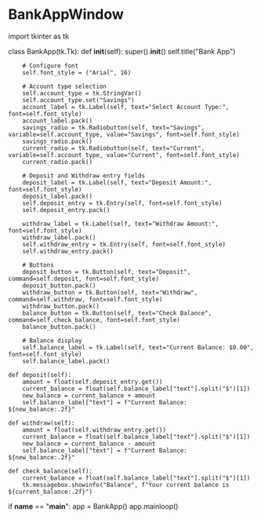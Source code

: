 # BankAppWindow
import tkinter as tk

class BankApp(tk.Tk):
    def __init__(self):
        super().__init__()
        self.title("Bank App")

        # Configure font
        self.font_style = ("Arial", 16)

        # Account type selection
        self.account_type = tk.StringVar()
        self.account_type.set("Savings")
        account_label = tk.Label(self, text="Select Account Type:", font=self.font_style)
        account_label.pack()
        savings_radio = tk.Radiobutton(self, text="Savings", variable=self.account_type, value="Savings", font=self.font_style)
        savings_radio.pack()
        current_radio = tk.Radiobutton(self, text="Current", variable=self.account_type, value="Current", font=self.font_style)
        current_radio.pack()

        # Deposit and Withdraw entry fields
        deposit_label = tk.Label(self, text="Deposit Amount:", font=self.font_style)
        deposit_label.pack()
        self.deposit_entry = tk.Entry(self, font=self.font_style)
        self.deposit_entry.pack()

        withdraw_label = tk.Label(self, text="Withdraw Amount:", font=self.font_style)
        withdraw_label.pack()
        self.withdraw_entry = tk.Entry(self, font=self.font_style)
        self.withdraw_entry.pack()

        # Buttons
        deposit_button = tk.Button(self, text="Deposit", command=self.deposit, font=self.font_style)
        deposit_button.pack()
        withdraw_button = tk.Button(self, text="Withdraw", command=self.withdraw, font=self.font_style)
        withdraw_button.pack()
        balance_button = tk.Button(self, text="Check Balance", command=self.check_balance, font=self.font_style)
        balance_button.pack()

        # Balance display
        self.balance_label = tk.Label(self, text="Current Balance: $0.00", font=self.font_style)
        self.balance_label.pack()

    def deposit(self):
        amount = float(self.deposit_entry.get())
        current_balance = float(self.balance_label["text"].split("$")[1])
        new_balance = current_balance + amount
        self.balance_label["text"] = f"Current Balance: ${new_balance:.2f}"

    def withdraw(self):
        amount = float(self.withdraw_entry.get())
        current_balance = float(self.balance_label["text"].split("$")[1])
        new_balance = current_balance - amount
        self.balance_label["text"] = f"Current Balance: ${new_balance:.2f}"

    def check_balance(self):
        current_balance = float(self.balance_label["text"].split("$")[1])
        tk.messagebox.showinfo("Balance", f"Your current balance is ${current_balance:.2f}")

if __name__ == "__main__":
    app = BankApp()
    app.mainloop()
